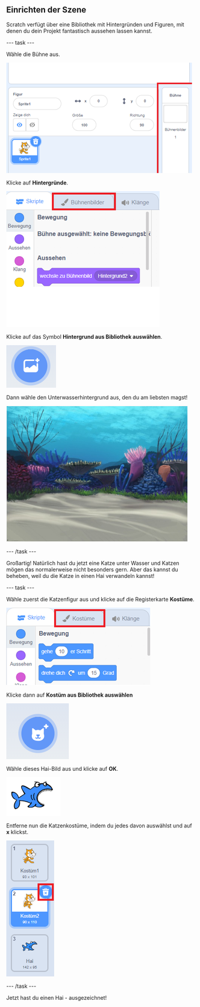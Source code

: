 ## Einrichten der Szene

Scratch verfügt über eine Bibliothek mit Hintergründen und Figuren, mit denen du dein Projekt fantastisch aussehen lassen kannst.

--- task ---

Wähle die Bühne aus.

![Die Bühne auswählen](images/looksSelectStage.png)

Klicke auf **Hintergründe**.

![Die Registerkarte "Hintergründe"](images/looksBackdrops.png)

Klicke auf das Symbol **Hintergrund aus Bibliothek auswählen**.

![Das Symbol "Hintergrund wählen"](images/looksChooseBg.png)

Dann wähle den Unterwasserhintergrund aus, den du am liebsten magst!

![Eine Unterwasserszene](images/looksUnderwater.png)

--- /task ---

Großartig! Natürlich hast du jetzt eine Katze unter Wasser und Katzen mögen das normalerweise nicht besonders gern. Aber das kannst du beheben, weil du die Katze in einen Hai verwandeln kannst!

--- task ---

Wähle zuerst die Katzenfigur aus und klicke auf die Registerkarte **Kostüme**.

![](images/cool2.png)

Klicke dann auf **Kostüm aus Bibliothek auswählen**

![](images/cool3.png)

Wähle dieses Hai-Bild aus und klicke auf **OK**.

![Das Hai-Kostüm](images/looksShark.png)

Entferne nun die Katzenkostüme, indem du jedes davon auswählst und auf **x** klickst.

![](images/coolDeleteCostumes.png)

--- /task ---

Jetzt hast du einen Hai - ausgezeichnet!